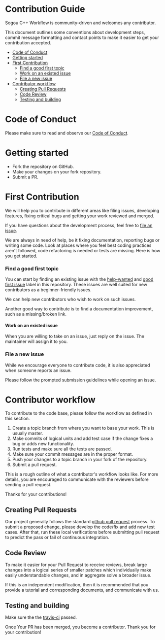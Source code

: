 # Contribution Guide

Sogou C++ Workflow is community-driven and welcomes any contributor. 

This document outlines some conventions about development steps, commit message formatting and contact points to make it easier to get your contribution accepted. 

-   [Code of Conduct](#code-of-conduct)
-   [Getting started](#getting-started)
-   [First Contribution](#first-contribution)
    -   [Find a good first topic](#find-a-good-first-topic)
    -   [Work on an existed issue](#work-on-an-existed-issue)
    -   [File a new issue](#file-a-new-issue)
-   [Contributor workflow](#contributor-workflow)
    -   [Creating Pull Requests](#creating-pull-requests)
    -   [Code Review](#code-review)
    -   [Testing and building](#testing-and-building)

# Code of Conduct

Please make sure to read and observe our [Code of Conduct](/CODE_OF_CONDUCT.md).

# Getting started

- Fork the repository on GitHub.
- Make your changes on your fork repository.
- Submit a PR.

# First Contribution

We will help you to contribute in different areas like filing issues, developing features, fixing critical bugs and getting your work reviewed and merged.

If you have questions about the development process, feel free to [file an issue](https://github.com/sogou/workflow/issues/new/choose).

We are always in need of help, be it fixing documentation, reporting bugs or writing some code.
Look at places where you feel best coding practices aren't followed, code refactoring is needed or tests are missing.
Here is how you get started.

### Find a good first topic

You can start by finding an existing issue with the 
[help-wanted](https://github.com/sogou/workflow/issues?q=is%3Aissue+is%3Aopen+label%3A%22help+wanted%22) and
[good first issue](https://github.com/sogou/workflow/issues?q=is%3Aopen+is%3Aissue+label%3A%22good+first+issue%22)
 label in this repository. These issues are well suited for new contributors as a beginner-friendly issues.

We can help new contributors who wish to work on such issues.

Another good way to contribute is to find a documentation improvement, such as a missing/broken link.

#### Work on an existed issue

When you are willing to take on an issue, just reply on the issue. The maintainer will assign it to you.

### File a new issue

While we encourage everyone to contribute code, it is also appreciated when someone reports an issue.

Please follow the prompted submission guidelines while opening an issue.

# Contributor workflow

To contribute to the code base, please follow the workflow as defined in this section.

1. Create a topic branch from where you want to base your work. This is usually master.
2. Make commits of logical units and add test case if the change fixes a bug or adds new functionality.
3. Run tests and make sure all the tests are passed.
4. Make sure your commit messages are in the proper format.
5. Push your changes to a topic branch in your fork of the repository.
6. Submit a pull request.

This is a rough outline of what a contributor's workflow looks like. For more details, you are encouraged to communicate with the reviewers before sending a pull request.

Thanks for your contributions!

## Creating Pull Requests

Our project generally follows the standard [github pull request](https://help.github.com/articles/about-pull-requests/) process.
To submit a proposed change, please develop the code/fix and add new test cases.
After that, run these local verifications before submitting pull request to predict the pass or fail of continuous integration.

## Code Review

To make it easier for your Pull Request to receive reviews, break large changes into a logical series of smaller patches which individually make easily understandable changes, and in aggregate solve a broader issue.

If this is an independent modification, then it is recommended that you provide a tutorial and corresponding documents, and communicate with us. 

## Testing and building

Make sure the  the [travis-ci](https://travis-ci.com/github/sogou/workflow/pull_requests) passed.

Once Your PR has been merged, you become a contributor. Thank you for your contribution!
